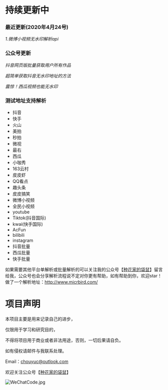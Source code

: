 # 持续更新中

### 最近更新(2020年4月24号)

*1.微博小视频无水印解析api*


### 公众号更新

*抖音网页版批量获取用户所有作品*

*超简单获取抖音无水印地址的方法*

*震惊！西瓜视频也能无水印*

### 测试地址支持解析

* 抖音 
* 快手 
* 火山
* 美拍
* 秒拍
* 微视
* 最右
* 西瓜
* 小咖秀
* 163云村
* 皮皮虾
* QQ看点
* 趣头条
* 皮皮搞笑
* 微博小视频
* 全民小视频
* youtube
* Tiktok(抖音国际)
* kwai(快手国际)
* AcFun
* bilibili
* instagram
* 抖音批量
* 西瓜批量
* 快手批量

如果需要其他平台单解析或批量解析的可以关注我的公众号【[种花家的袋鼠](https://github.com/chouYuc/ChouYuc_Api/blob/master/WeChatCode.jpg)】留言给我，公众号也会分享解析流程说不定对你更有帮助，如有帮助到你，欢迎star！
做了一个解析地址：http://www.micrbird.com/

# 项目声明
本项目主要是用来记录自己的进步，

仅限用于学习和研究目的，

不得将项目用于商业或者非法用途，否则，一切后果请自负。

如有侵权请邮件与我联系处理。

Email：chouyuc@outlook.com


欢迎关注公众号【[种花家的袋鼠](https://github.com/chouYuc/ChouYuc_Api/blob/master/WeChatCode.jpg)】

![WeChatCode.jpg](https://github.com/chouYuc/ChouYuc_Api/blob/master/WeChatCode.jpg)
